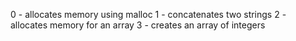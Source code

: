 0 - allocates memory using malloc
1 - concatenates two strings
2 - allocates memory for an array
3 - creates an array of integers